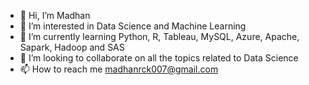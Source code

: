 - 👋 Hi, I’m Madhan 
- 👀 I’m interested in Data Science and Machine Learning 
- 🌱 I’m currently learning Python, R, Tableau, MySQL, Azure, Apache, Sapark, Hadoop and SAS
- 💞️ I’m looking to collaborate on all the topics related to Data Science
- 📫 How to reach me madhanrck007@gmail.com

<!---
madhannaidu/madhannaidu is a ✨ special ✨ repository because its `README.md` (this file) appears on your GitHub profile.
You can click the Preview link to take a look at your changes.
--->
